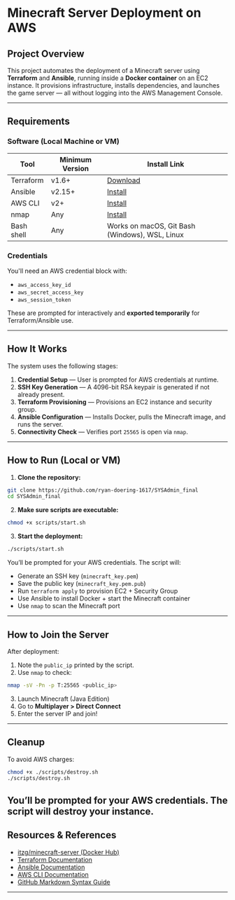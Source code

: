 # Minecraft Server Deployment on AWS

## Project Overview

This project automates the deployment of a Minecraft server using **Terraform** and **Ansible**, running inside a **Docker container** on an EC2 instance. It provisions infrastructure, installs dependencies, and launches the game server — all without logging into the AWS Management Console.

---

## Requirements

### Software (Local Machine or VM)
| Tool        | Minimum Version | Install Link |
|-------------|------------------|--------------|
| Terraform   | v1.6+            | [Download](https://developer.hashicorp.com/terraform/downloads) |
| Ansible     | v2.15+           | [Install](https://docs.ansible.com/ansible/latest/installation_guide/intro_installation.html) |
| AWS CLI     | v2+              | [Install](https://docs.aws.amazon.com/cli/latest/userguide/install-cliv2.html) |
| nmap        | Any              | [Install](https://nmap.org/download.html) |
| Bash shell  | Any              | Works on macOS, Git Bash (Windows), WSL, Linux |

### Credentials

You'll need an AWS credential block with:
- `aws_access_key_id`
- `aws_secret_access_key`
- `aws_session_token`

These are prompted for interactively and **exported temporarily** for Terraform/Ansible use.

---

## How It Works

The system uses the following stages:

1. **Credential Setup** — User is prompted for AWS credentials at runtime.
2. **SSH Key Generation** — A 4096-bit RSA keypair is generated if not already present.
3. **Terraform Provisioning** — Provisions an EC2 instance and security group.
4. **Ansible Configuration** — Installs Docker, pulls the Minecraft image, and runs the server.
5. **Connectivity Check** — Verifies port `25565` is open via `nmap`.

---

## How to Run (Local or VM)

1. **Clone the repository:**
```bash
git clone https://github.com/ryan-doering-1617/SYSAdmin_final
cd SYSAdmin_final
```

2. **Make sure scripts are executable:**
```bash
chmod +x scripts/start.sh
```

3. **Start the deployment:**
```bash
./scripts/start.sh
```

You’ll be prompted for your AWS credentials. The script will:
- Generate an SSH key (`minecraft_key.pem`)
- Save the public key (`minecraft_key.pem.pub`)
- Run `terraform apply` to provision EC2 + Security Group
- Use Ansible to install Docker + start the Minecraft container
- Use `nmap` to scan the Minecraft port

---

## How to Join the Server

After deployment:

1. Note the `public_ip` printed by the script.
2. Use `nmap` to check:
```bash
nmap -sV -Pn -p T:25565 <public_ip>
```
3. Launch Minecraft (Java Edition)
4. Go to **Multiplayer > Direct Connect**
5. Enter the server IP and join!

---

## Cleanup

To avoid AWS charges:
```bash
chmod +x ./scripts/destroy.sh
./scripts/destroy.sh
```
You’ll be prompted for your AWS credentials. The script will destroy your instance.
---

##  Resources & References

- [itzg/minecraft-server (Docker Hub)](https://hub.docker.com/r/itzg/minecraft-server)
- [Terraform Documentation](https://developer.hashicorp.com/terraform/docs)
- [Ansible Documentation](https://docs.ansible.com/)
- [AWS CLI Documentation](https://docs.aws.amazon.com/cli/latest/userguide/)
- [GitHub Markdown Syntax Guide](https://docs.github.com/en/get-started/writing-on-github)

---